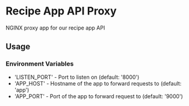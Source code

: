 # Recipe App API Proxy

NGINX proxy app for our recipe app API

## Usage

### Environment Variables

* 'LISTEN_PORT' - Port to listen on (default: '8000')
* 'APP_HOST' - Hostname of the app to forward requests to (default: 'app')
* 'APP_PORT' - Port of the app to forward request to (default: '9000')